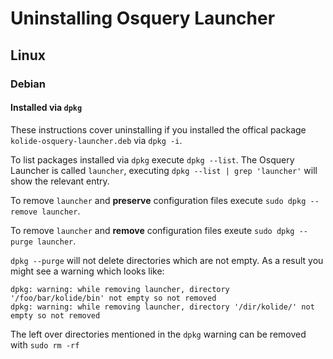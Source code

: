 # Uninstalling Osquery Launcher

## Linux

### Debian

#### Installed via `dpkg`

These instructions cover uninstalling if you installed the offical package `kolide-osquery-launcher.deb` via `dpkg -i`.

To list packages installed via `dpkg` execute `dpkg --list`. The Osquery Launcher is called `launcher`, executing `dpkg --list | grep 'launcher'` will show the relevant entry.

To remove `launcher` and **preserve** configuration files execute `sudo dpkg --remove launcher`. 

To remove `launcher` and **remove** configuration files exeute `sudo dpkg --purge launcher`.

`dpkg --purge` will not delete directories which are not empty. As a result you might see a warning which looks like: 

```
dpkg: warning: while removing launcher, directory '/foo/bar/kolide/bin' not empty so not removed
dpkg: warning: while removing launcher, directory '/dir/kolide/' not empty so not removed
```
The left over directories mentioned in the `dpkg` warning can be removed with `sudo rm -rf`
